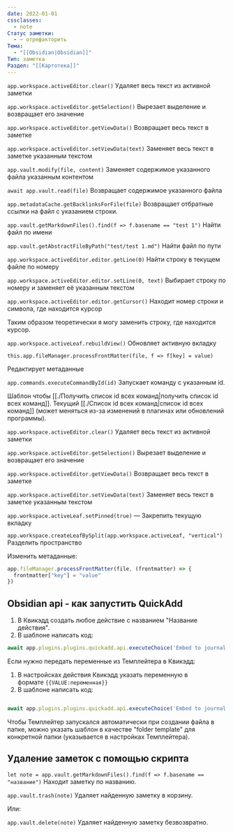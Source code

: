 ```yaml
---
date: 2022-01-01
cssclasses:
  - note
Статус заметки:
  - ✂️ отрефакторить
Тема:
  - "[[Obsidian|Obsidian]]"
Тип: заметка
Раздел: "[[Картотека]]"
---
```



`app.workspace.activeEditor.clear()`
Удаляет весь текст из активной заметки

`app.workspace.activeEditor.getSelection()`
Вырезает выделение и возвращает его значение

`app.workspace.activeEditor.getViewData()`
Возвращает весь текст в заметке

`app.workspace.activeEditor.setViewData(text)`
Заменяет весь текст в заметке указанным текстом

`app.vault.modify(file, content)`
Заменяет содержимое указанного файла указанным контентом

`await app.vault.read(file)`
Возвращает содержимое указанного файла

`app.metadataCache.getBacklinksForFile(file)`
Возвращает отбратные ссылки на файл с указанием строки.

`app.vault.getMarkdownFiles().find(f => f.basename == "test 1")`
Найти файл по имени

`app.vault.getAbstractFileByPath("test/test 1.md")`
Найти файл по пути

`app.workspace.activeEditor.editor.getLine(0)`
Найти строку в текущем файле по номеру

`app.workspace.activeEditor.editor.setLine(0, text)`
Выбирает строку по номеру и заменяет её указанным текстом

`app.workspace.activeEditor.editor.getCursor()`
Находит номер строки и символа, где находится курсор

Таким образом теоретически я могу заменить строку, где находится курсор.

`app.workspace.activeLeaf.rebuildView()`
Обновляет активную вкладку





`this.app.fileManager.processFrontMatter(file, f => f[key] = value)`

Редактирует метаданные




`app.commands.executeCommandById(id)`
Запускает команду с указанным id.

Шаблон чтобы [[./Получить список id всех команд|получить список id всех команд]].
Текущий [[./Список id всех команд|список id всех команд]] (может меняться из-за изменений в плагинах или обновлений программы).

`app.workspace.activeEditor.clear()`
Удаляет весь текст из активной заметки

`app.workspace.activeEditor.getSelection()`
Вырезает выделение и возвращает его значение

`app.workspace.activeEditor.getViewData()`
Возвращает весь текст в заметке

`app.workspace.activeEditor.setViewData(text)`
Заменяет весь текст в заметке указанным текстом

`app.workspace.activeLeaf.setPinned(true)` — Закрепить текущую вкладку

`app.workspace.createLeafBySplit(app.workspace.activeLeaf, "vertical")`
Разделить пространство



Изменить метаданные:
```js
app.fileManager.processFrontMatter(file, (frontmatter) => { 
  frontmatter["key"] = "value"
})
```



## Obsidian api - как запустить QuickAdd

1. В Квикэдд создать любое действие с названием "Название действия".
2. В шаблоне написать код:

```js
await app.plugins.plugins.quickadd.api.executeChoice('Embed to journal');

```

Если нужно передать переменные из Темплейтера в Квикэдд:

1. В настройсках действия Квикэдд указать переменную в формате `{{VALUE:переменная}}`
2. В шаблоне написать код:

```js

await app.plugins.plugins.quickadd.api.executeChoice('Embed to journal', {переменная: значение_переменной});

```

Чтобы Темплейтер запускался автоматически при создании файла в папке, можно указать шаблон в качестве "folder template" для конкретной папки (указывается в настройках Темплейтера).




## Удаление заметок с помощью скрипта

`let note = app.vault.getMarkdownFiles().find(f => f.basename == "название")`
Находит заметку по названию.

`app.vault.trash(note)`
Удаляет найденную заметку в корзину.

Или:

`app.vault.delete(note)`
Удаляет найденную заметку безвозвратно.